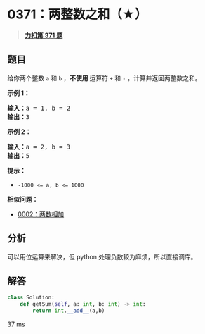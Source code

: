 # 0371：两整数之和（★）


> <u>**[力扣第 371 题](https://leetcode.cn/problems/sum-of-two-integers/)**</u>

## 题目

<p>给你两个整数 <code>a</code> 和 <code>b</code> ，<strong>不使用 </strong>运算符 <code>+</code> 和 <code>-</code> ​​​​​​​，计算并返回两整数之和。</p>



<p><strong>示例 1：</strong></p>

<pre>
<strong>输入：</strong>a = 1, b = 2
<strong>输出：</strong>3
</pre>

<p><strong>示例 2：</strong></p>

<pre>
<strong>输入：</strong>a = 2, b = 3
<strong>输出：</strong>5
</pre>



<p><strong>提示：</strong></p>

<ul>
<li><code>-1000 &lt;= a, b &lt;= 1000</code></li>
</ul>


**相似问题：**
- [0002：两数相加](/leetcode/0002)


## 分析

可以用位运算来解决，但 python 处理负数较为麻烦，所以直接调库。
## 解答

```python
class Solution:
    def getSum(self, a: int, b: int) -> int:
        return int.__add__(a,b)
```
37 ms


